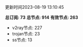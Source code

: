 更新时间2023-08-19 13:10:45

**总订阅: 73**
**总节点: 914**
**有效节点: 263**
- v2ray节点: 227
- trojan节点: 23
- ss节点: 13
